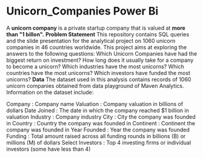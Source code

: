 # Unicorn_Companies Power Bi
A **unicorn company** is a private startup company that is valued at **more than "1 billon".**
**Problem Statement**
This repository contains SQL queries and the slide presentation for the analytical project on 1060 unicorn companies in 46 countries worldwide. This project aims at exploring the answers to the following questions:
Which Unicorn Companies have had the biggest return on investment?
How long does it usually take for a company to become a unicorn?
Which industries have the most unicorns?
Which countries have the most unicorns?
Which investors have funded the most unicorns?
**Data**
The dataset used in this analysis contains records of 1060 unicorn companies obtained from data playground of Maven Analytics.
Information on the dataset include:

Company : Company name
Valuation : Company valuation in billions of dollars
Date Joined : The date in which the company reached $1 billion in valuation
Industry : Company industry
City : City the company was founded in
Country : Country the company was founded in
Continent : Continent the company was founded in
Year Founded : Year the company was founded
Funding : Total amount raised across all funding rounds in billions (B) or millions (M) of dollars
Select Investors : Top 4 investing firms or individual investors (some have less than 4)
